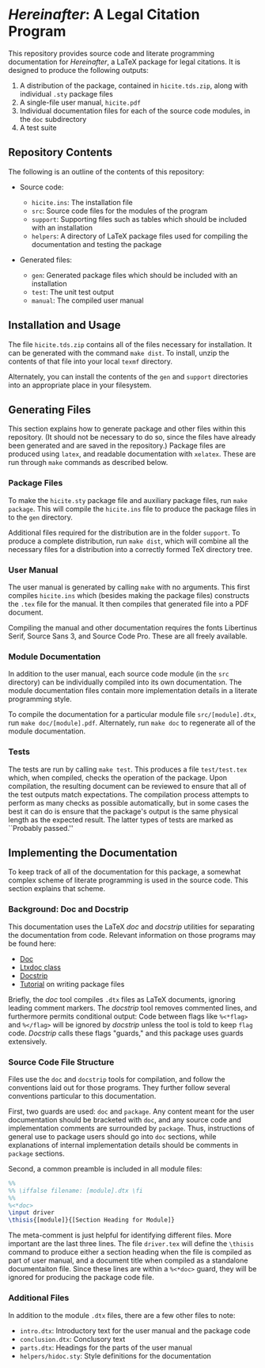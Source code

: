 # *Hereinafter*: A Legal Citation Program

This repository provides source code and literate programming documentation for
*Hereinafter*, a LaTeX package for legal citations. It is designed to produce
the following outputs:

1. A distribution of the package, contained in `hicite.tds.zip`, along with
   individual `.sty` package files
2. A single-file user manual, `hicite.pdf`
3. Individual documentation files for each of the source code modules, in the
   `doc` subdirectory
4. A test suite




## Repository Contents

The following is an outline of the contents of this repository:

- Source code:
  - `hicite.ins`: The installation file
  - `src`: Source code files for the modules of the program
  - `support`: Supporting files such as tables which should be included with an
    installation
  - `helpers`: A directory of LaTeX package files used for compiling the
    documentation and testing the package

- Generated files:
  - `gen`: Generated package files which should be included with an installation
  - `test`: The unit test output
  - `manual`: The compiled user manual




## Installation and Usage

The file `hicite.tds.zip` contains all of the files necessary for installation.
It can be generated with the command `make dist`. To install, unzip the contents
of that file into your local `texmf` directory.

Alternately, you can install the contents of the `gen` and `support` directories
into an appropriate place in your filesystem.




## Generating Files

This section explains how to generate package and other files within this
repository. (It should not be necessary to do so, since the files have already
been generated and are saved in the repository.) Package files are produced
using `latex`, and readable documentation with `xelatex`. These are run through
`make` commands as described below.

### Package Files

To make the `hicite.sty` package file and auxiliary package files, run `make
package`. This will compile the `hicite.ins` file to produce the package files
in to the `gen` directory.

Additional files required for the distribution are in the folder `support`. To
produce a complete distribution, run `make dist`, which will combine all the
necessary files for a distribution into a correctly formed TeX directory tree.


### User Manual

The user manual is generated by calling `make` with no arguments. This first
compiles `hicite.ins` which (besides making the package files) constructs the
`.tex` file for the manual. It then compiles that generated file into a PDF
document.

Compiling the manual and other documentation requires the fonts Libertinus
Serif, Source Sans 3, and Source Code Pro. These are all freely available.

### Module Documentation

In addition to the user manual, each source code module (in the `src` directory)
can be individually compiled into its own documentation. The module
documentation files contain more implementation details in a literate
programming style.

To compile the documentation for a particular module file `src/[module].dtx`,
run `make doc/[module].pdf`. Alternately, run `make doc` to regenerate all of
the module documentation.


### Tests

The tests are run by calling `make test`. This produces a file `test/test.tex`
which, when compiled, checks the operation of the package. Upon compilation, the
resulting document can be reviewed to ensure that all of the test outputs match
expectations. The compilation process attempts to perform as many checks as
possible automatically, but in some cases the best it can do is ensure that the
package's output is the same physical length as the expected result. The latter
types of tests are marked as ``Probably passed.''



## Implementing the Documentation

To keep track of all of the documentation for this package, a somewhat complex
scheme of literate programming is used in the source code. This section explains
that scheme.


### Background: Doc and Docstrip

This documentation uses the LaTeX *doc* and *docstrip* utilities for separating
the documentation from code. Relevant information on those programs may be found
here:

- [Doc](http://mirrors.ctan.org/macros/latex/base/doc.pdf)
- [Ltxdoc class](https://mirrors.ctan.org/macros/latex/base/ltxdoc.pdf)
- [Docstrip](https://mirrors.ctan.org/tex-archive/macros/latex/base/docstrip.pdf)
- [Tutorial](https://tug.org/TUGboat/tb29-2/tb92pakin.pdf) on writing package
  files

Briefly, the *doc* tool compiles `.dtx` files as LaTeX documents, ignoring
leading comment markers. The *docstrip* tool removes commented lines, and
furthermore permits conditional output: Code between flags like `%<*flag>` and
`%</flag>` will be ignored by *docstrip* unless the tool is told to keep
`flag` code. *Docstrip* calls these flags "guards," and this package uses guards
extensively.


### Source Code File Structure

Files use the `doc` and `docstrip` tools for compilation, and follow the
conventions laid out for those programs. They further follow several
conventions particular to this documentation.

First, two guards are used: `doc` and `package`. Any content meant for the user
documentation should be bracketed with `doc`, and any source code and
implementation comments are surrounded by `package`. Thus, instructions of
general use to package users should go into `doc` sections, while explanations
of internal implementation details should be comments in `package` sections.

Second, a common preamble is included in all module files:
```tex
%%
%% \iffalse filename: [module].dtx \fi
%%
%<*doc>
\input driver
\thisis{[module]}{[Section Heading for Module]}
```
The meta-comment is just helpful for identifying different files. More important
are the last three lines. The file `driver.tex` will define the `\thisis`
command to produce either a section heading when the file is compiled as part of
user manual, and a document title when compiled as a standalone
documentaiton file. Since these lines are within a `%<*doc>` guard, they will be
ignored for producing the package code file.


### Additional Files

In addition to the module `.dtx` files, there are a few other files to note:

- `intro.dtx`: Introductory text for the user manual and the package code
- `conclusion.dtx`: Conclusory text
- `parts.dtx`: Headings for the parts of the user manual
- `helpers/hidoc.sty`: Style definitions for the documentation


